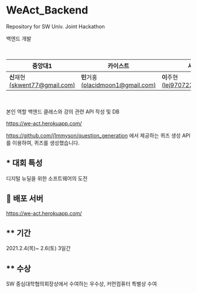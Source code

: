 # WeAct_Backend
Repository for SW Univ. Joint Hackathon

백엔드 개발

<br>

| 중앙대1                                                  | 카이스트                                                    | 서강대                                                    |                                                     |
| ----------------------------------------------------- | ------------------------------------------------------- | --------------------------------------------------------- | ------------------------------------------------------- |
| **신**재현[(skwent77@gmail.com)](https://github.com/wseungjin) | **민**거홍[(placidmoon1@gmail.com)](https://github.com/sohnjunior) | **이**주현[(lej970723@naver.com)](https://github.com/JuHyeon-Lee) | 

<br>


본인 역할
백엔드 클래스와 강의 관련 API 작성 및 DB 

https://we-act.herokuapp.com/

https://github.com/j1mmyson/question_generation 에서 제공하는 퀴즈 생성 API를 이용하여, 퀴즈를 생성했습니다.

## * 대회 특성

디지털 뉴딜을 위한 소프트웨어의 도전

## 🚀 배포 서버

https://we-act.herokuapp.com/

## ** 기간

2021.2.4(목)~ 2.6(토) 3일간 

## ** 수상

SW 중심대학협의회장상에서 수여하는 우수상, 커먼컴퓨터 특별상 수여 

